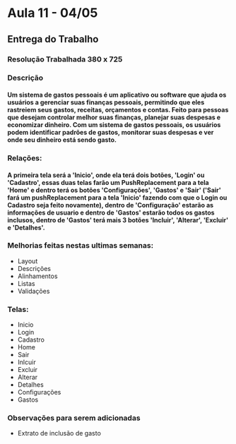 # Aula 11 - 04/05

## Entrega do Trabalho

### Resolução Trabalhada 380 x 725

### Descrição
#### Um sistema de gastos pessoais é um aplicativo ou software que ajuda os usuários a gerenciar suas finanças pessoais, permitindo que eles rastreiem seus gastos, receitas, orçamentos e contas. Feito para pessoas que desejam controlar melhor suas finanças, planejar suas despesas e economizar dinheiro. Com um sistema de gastos pessoais, os usuários podem identificar padrões de gastos, monitorar suas despesas e ver onde seu dinheiro está sendo gasto.

### Relações:
#### A primeira tela será a 'Inicio', onde ela terá dois botões, 'Login' ou 'Cadastro', essas duas telas farão um PushReplacement para a tela 'Home' e dentro terá os botões 'Configurações', 'Gastos' e 'Sair' ('Sair' fará um pushReplacement para a tela 'Inicio' fazendo com que o Login ou Cadastro seja feito novamente), dentro de 'Configuração' estarão as informações de usuario e dentro de 'Gastos' estarão todos os gastos inclusos, dentro de 'Gastos' terá mais 3 botões 'Incluir', 'Alterar', 'Excluir' e 'Detalhes'.

### Melhorias feitas nestas ultimas semanas:
* Layout 
* Descrições 
* Alinhamentos 
* Listas 
* Validações 

### Telas: 

* Inicio
* Login 
* Cadastro
* Home 
* Sair
* Inlcuir
* Excluir
* Alterar
* Detalhes
* Configurações 
* Gastos

### Observações para serem adicionadas
* Extrato de inclusão de gasto

